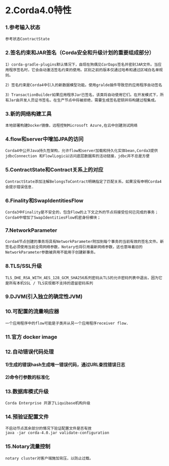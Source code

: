# 2.Corda4.0特性

### 1.参考输入状态

`参考状态ContractState`

### 2.签名约束和JAR签名（Corda安全和升级计划的重要组成部分）

`1）corda-gradle-plugins默认情况下，由现在狗偶见CorDaps签名并密封JAR文件。当应用程序签名时，它会自动激活签名约束的使用。区别之前的版本仅通过哈希和通过区域白名单规则。`

`2）签名约束是Corda4中引入的新数据模型功能。使用gralde插件导致您的应用程序自动签名`

`3）TransactionBuilder如果应用程序Jar已签名，该类将自动使用它们。在开发模式下，所有Jar由开发人员证书签名，在生产节点中将被拒绝，需要生成签名密钥并将构建过程集成。`

### 3.新的网络构建工具

`本地部署构建Docker镜像，远程控制Microsoft Azure,在云中创建测试网络`

### 4.flow和server中增加JPA的访问

`Corda4中公开Java持久性架构，允许flow和server加载和持久化实体bean,Corda3提供jdbcConnection 和FlowlLogic以访问底层数据库的活动链接，jdbc并不总是方便`

### 5.ContractState和Contract关系上的对应

`ContractState添加注解BelongsToContract明确指定了匹配关系，如果没有申明Corda4会提示错误信息.`

### 6.Finality和SwapIdentitiesFlow

`Corda3中Finality是不安全的，包含Flow的上下文之外的节点将接受任何已完成的事务；Corda4中增加了SwapIdentitiesFlow机密身份模块；`

### 7.NetworkParameter

`Corda4节点创建的事务将具有NetworkParameter附加到每个事务的当前有效的签名文件。新签名必须使用当前全局网络参数，Notary也将引用最新网络参数，这也意味着旧的NetworkParameter参数被弃用不能用于创建新事务。`

### 8.TLS/SSL升级

`TLS_DHE_RSA_WITH_AES_128_GCM_SHA256系列密码从TLS的允许密码列表中退出，因为它是所有本机SSL / TLS实现都不支持的遗留密码系列`

### 9.DJVM\(引入独立的确定性JVM\)

### 10.可配置的流量响应器

`一个应用程序中的flow可能是子类并从另一个应用程序receiver flow.`

### 11.官方 docker image

### 12.自动错误代码处理

#### 1\)生成的错误hash生成唯一错误代码，通过URL查找错误日志

#### 2\)命令行参数的标准化

### 13.数据库模式升级

`Corda Enterprise 开源了Liquibase机构升级`

### 14.预验证配置文件

```
不启动节点其余部分的情况下验证配置文件是否有效
java -jar corda-4.0.jar validate-configuration
```

### 15.Notary流量控制

`notary cluster对客户端施加背压，以防止过载。`





